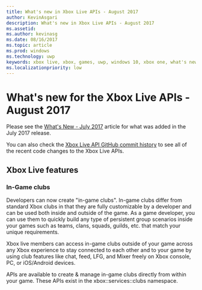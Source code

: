 ```yaml
---
title: What's new in Xbox Live APIs - August 2017
author: KevinAsgari
description: What's new in Xbox Live APIs - August 2017
ms.assetid: 
ms.author: kevinasg
ms.date: 08/16/2017
ms.topic: article
ms.prod: windows
ms.technology: uwp
keywords: xbox live, xbox, games, uwp, windows 10, xbox one, what's new, august 2017
ms.localizationpriority: low
---
```


# What's new for the Xbox Live APIs - August 2017

Please see the [What's New - July 2017](1707-whats-new.md) article for what was added in the July 2017 release.

You can also check the [Xbox Live API GitHub commit history](https://github.com/Microsoft/xbox-live-api/commits/master) to see all of the recent code changes to the Xbox Live APIs.

## Xbox Live features

### In-Game clubs

Developers can now create "in-game clubs". In-game clubs differ from standard Xbox clubs in that they are fully customizable by a developer and can be used both inside and outside of the game. As a game developer, you can use them to quickly build any type of persistent group scenarios inside your games such as teams, clans, squads, guilds, etc. that match your unique requirements.

Xbox live members can access in-game clubs outside of your game across any Xbox experience to stay connected to each other and to your game by using club features like chat, feed, LFG, and Mixer freely on Xbox console, PC, or iOS/Android devices.

APIs are available to create & manage in-game clubs directly from within your game. These APIs exist in the xbox::services::clubs namespace.
